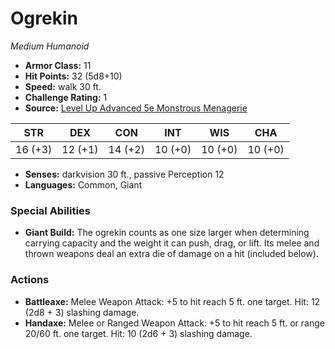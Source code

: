 # Ogrekin

*Medium* *Humanoid*

- **Armor Class:** 11
- **Hit Points:** 32 (5d8+10)
- **Speed:** walk 30 ft.
- **Challenge Rating:** 1
- **Source:** [Level Up Advanced 5e Monstrous Menagerie](https://www.levelup5e.com)

| STR | DEX | CON | INT | WIS | CHA |
| --- | --- | --- | --- | --- | --- |
| 16 (+3) | 12 (+1) | 14 (+2) | 10 (+0) | 10 (+0) | 10 (+0) |

- **Senses:** darkvision 30 ft., passive Perception 12
- **Languages:** Common, Giant
### Special Abilities
- **Giant Build:** The ogrekin counts as one size larger when determining carrying capacity and the weight it can push, drag, or lift. Its melee and thrown weapons deal an extra die of damage on a hit (included below).
### Actions
- **Battleaxe:** Melee Weapon Attack: +5 to hit  reach 5 ft.  one target. Hit: 12 (2d8 + 3) slashing damage.
- **Handaxe:** Melee or Ranged Weapon Attack: +5 to hit  reach 5 ft. or range 20/60 ft.  one target. Hit: 10 (2d6 + 3) slashing damage.
